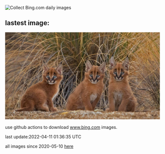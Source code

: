 ![Collect Bing.com daily images](https://github.com/counter2015/bing-daily-images/workflows/Collect%20Bing.com%20daily%20images/badge.svg)
## lastest image:
![](images/Caracal.jpg)

use github actions to download www.bing.com images.

last update:2022-04-11 01:36:35 UTC

all images since 2020-05-10 [here](https://github.com/counter2015/bing-daily-images/tree/master/images) 
